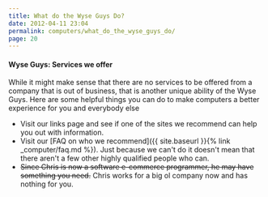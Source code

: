 ```yaml
---
title: What do the Wyse Guys Do?
date: 2012-04-11 23:04
permalink: computers/what_do_the_wyse_guys_do/
page: 20
---
```


#### Wyse Guys: Services we offer

While it might make sense that there are no services to be offered from a company that is out of business, that is another unique ability of the Wyse Guys. Here are some helpful things you can do to make computers a better experience for you and everybody else

 - Visit our links page and see if one of the sites we recommend can help you out with information.
 - Visit our [FAQ on who we recommend]({{ site.baseurl }}{% link _computer/faq.md %}). Just because we can't do it doesn't mean that there aren't a few other highly qualified people who can.
 - <strike>Since Chris is now a software e-commerce programmer, he may have something you need.</strike> Chris works for a big ol company now and has nothing for you.
